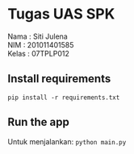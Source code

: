 # Tugas UAS SPK
Nama : Siti Julena <br>
NIM : 201011401585 <br>
Kelas : 07TPLP012 <br>

## Install requirements
```pip install -r requirements.txt```

## Run the app
Untuk menjalankan:
```python main.py```
